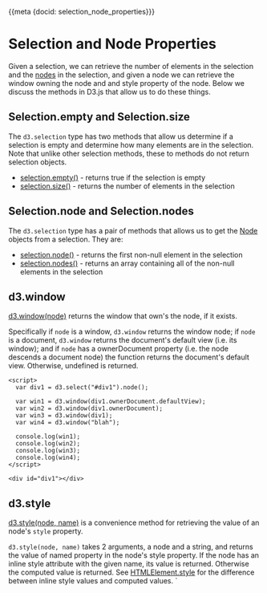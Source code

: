 {{meta {docid: selection_node_properties}}}

<script src="https://d3js.org/d3.v5.min.js"></script>

# Selection and Node Properties

Given a selection, we can retrieve the number of elements in the selection and the [nodes](https://developer.mozilla.org/en-US/docs/Web/API/Node) in the selection, and given a node we can retrieve the window owning the node and and style property of the node.  Below we discuss the methods in D3.js that allow us to do these things.

## Selection.empty and Selection.size

The `d3.selection` type has two methods that allow us determine if a selection is empty and determine how many elements are in the selection.  Note that unlike other selection methods, these to methods do not return selection objects.

+ [selection.empty()](https://github.com/d3/d3-selection/blob/master/README.md#selection_empty) - returns true if the selection is empty
+ [selection.size()](https://github.com/d3/d3-selection/blob/master/README.md#selection_size) - returns the number of elements in the selection

## Selection.node and Selection.nodes

The `d3.selection` type has a pair of methods that allows us to get the [Node](https://developer.mozilla.org/en-US/docs/Web/API/Node) objects from a selection.  They are:

+ [selection.node()](https://github.com/d3/d3-selection/blob/master/README.md#selection_node) - returns the first non-null element in the selection
+ [selection.nodes()](https://github.com/d3/d3-selection/blob/master/README.md#selection_nodes) - returns an array containing all of the non-null elements in the selection

## d3.window

[d3.window(node)](https://github.com/d3/d3-selection/blob/master/README.md#window) returns the window that own's the node, if it exists.

Specifically if `node` is a window, `d3.window` returns the window node; if `node` is a document, `d3.window` returns the document's default view (i.e. its window); and if `node` has a ownerDocument property (i.e. the node descends a document node) the function returns the document's default view.  Otherwise, undefined is returned.

``` {cm: visible}
<script>
  var div1 = d3.select("#div1").node();
  
  var win1 = d3.window(div1.ownerDocument.defaultView);
  var win2 = d3.window(div1.ownerDocument);
  var win3 = d3.window(div1);
  var win4 = d3.window("blah");
  
  console.log(win1);
  console.log(win2);
  console.log(win3);
  console.log(win4);
</script>

<div id="div1"></div>
```

## d3.style

[d3.style(node, name)](https://github.com/d3/d3-selection/blob/v1.4.0/README.md#style) is a convenience method for retrieving the value of an node's `style` property.

`d3.style(node, name)` takes 2 arguments, a node and a string, and returns the value of named property in the node's style property.  If the node has an inline style attribute with the given name, its value is returned.  Otherwise the computed value is returned.  See [HTMLElement.style](https://developer.mozilla.org/en-US/docs/Web/API/HTMLElement/style) for the difference between inline style values and computed values.
`